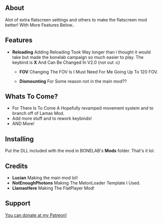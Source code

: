 ## About
Alot of extra flatscreen settings and others to make the flatscreen mod better! With More Features Below..

## Features
- **Reloading**
Adding Reloading Took Way longer than i thought it would take but made the bonelab campaign so much easier to play. The keybind is **X** And Can Be Changed In V2.0 (not out :c)

    - **FOV**
    Changing The FOV Is I Must Need For Me Going Up To 120 FOV.

    - **Dismounting**
    For Some reason not in the main mod??

## Whats To Come?
- For There Is To Come A Hopefully revamped movement system and to branch off of Lamas Mod.
- Add more stuff and to rework keybinds!
- AND More! 

## Installing
Put the DLL included with the mod in BONELAB's **Mods** folder.
That's it lol.

## Credits
- **Lucian** Making the main mod lol!
- **NotEnoughPhotons** Making The MelonLoader Template I Used.
- **LlamasHere** Making The FlatPlayer Mod!

## Support
[You can donate at my Patreon!](https://patreon.com/user?u=93699448)
